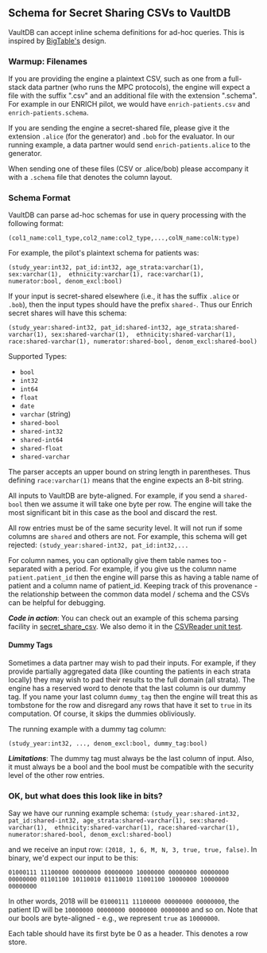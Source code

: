 ## Schema for Secret Sharing CSVs to VaultDB
VaultDB can accept inline schema definitions for ad-hoc queries.  This is inspired by [BigTable's](https://cloud.google.com/bigquery/docs/external-table-definition#use-inline-schema) design.

### Warmup: Filenames
If you are providing the engine a plaintext CSV, such as one from a full-stack data partner (who runs the MPC protocols), the engine will expect a file with the suffix ".csv" and an additional file with the extension ".schema".  For example in our ENRICH pilot, we would have `enrich-patients.csv` and `enrich-patients.schema`.

If you are sending the engine a secret-shared file, please give it the extension `.alice` (for the generator) and `.bob` for the evaluator.  In our running example, a data partner would send `enrich-patients.alice` to the generator.

When sending one of these files (CSV or .alice/bob) please accompany it with a `.schema` file that denotes the column layout.  

### Schema Format


VaultDB can parse ad-hoc schemas for use in query processing with the following format:
```
(col1_name:col1_type,col2_name:col2_type,...,colN_name:colN:type)
```

For example, the pilot's plaintext schema for patients was:

```
(study_year:int32, pat_id:int32, age_strata:varchar(1), sex:varchar(1),  ethnicity:varchar(1), race:varchar(1), numerator:bool, denom_excl:bool)
```

If your input is secret-shared elsewhere (i.e., it has the suffix `.alice` or `.bob`), then the input types should have the prefix `shared-`.  Thus our Enrich secret shares will have this schema:

```
(study_year:shared-int32, pat_id:shared-int32, age_strata:shared-varchar(1), sex:shared-varchar(1),  ethnicity:shared-varchar(1), race:shared-varchar(1), numerator:shared-bool, denom_excl:shared-bool)
```

Supported Types:
* `bool`
* `int32`
* `int64`
* `float`
* `date`
* `varchar` (string) 
* `shared-bool`
* `shared-int32`
* `shared-int64`
* `shared-float`
* `shared-varchar`

The parser accepts an upper bound on string length in parentheses.  Thus defining `race:varchar(1)` means that the engine expects an 8-bit string.

All inputs to VaultDB are byte-aligned.  For example, if you send a `shared-bool` then we assume it will take one byte per row.  The engine will take the most significant bit in this case as the bool and discard the rest.

All row entries must be of the same security level.  It will not run if some columns are `shared` and others are not.  For example, this schema will get rejected:
```(study_year:shared-int32, pat_id:int32,...```

For column names, you can optionally give them table names too - separated with a period.  For example, if you give us the column name `patient.patient_id` then the engine will parse this as having a table name of patient and a column name of patient_id.  Keeping track of this provenance - the relationship between the common data model / schema and the CSVs can be helpful for debugging.

***Code in action***: You can check out an example of this schema parsing facility in [secret_share_csv](https://github.com/vaultdb/vaultdb-core/blob/emp-operators/src/main/cpp/pilot/src/secret_share_csv.cpp).  We also demo it in the [CSVReader unit test](https://github.com/vaultdb/vaultdb-core/blob/emp-operators/src/main/cpp/test/csv_reader_test.cpp).

  #### Dummy Tags

Sometimes a data partner may wish to pad their inputs.  For example, if they provide partially aggregated data (like counting the patients in each strata locally) they may wish to pad their results to the full domain (all strata).  The engine has a reserved word to denote that the last column is our dummy tag. If you name your last column `dummy_tag` then the engine will treat this as tombstone for the row and disregard any rows that have it set to `true` in its computation.  Of course, it skips the dummies obliviously.


The running example with a dummy tag column:
  ```
  (study_year:int32, ..., denom_excl:bool, dummy_tag:bool)
```

  ***Limitations***: The dummy tag must always be the last column of input.  Also, it must always be a bool and the bool must be compatible with the security level of the other row entries.


### OK, but what does this look like in bits?

Say we have our running example schema:
```(study_year:shared-int32, pat_id:shared-int32, age_strata:shared-varchar(1), sex:shared-varchar(1),  ethnicity:shared-varchar(1), race:shared-varchar(1), numerator:shared-bool, denom_excl:shared-bool)```

and we receive an input row: `(2018, 1, 6, M, N, 3, true, true, false)`. In binary, we'd expect our input to be this:
```
01000111 11100000 00000000 00000000 10000000 00000000 00000000 00000000 01101100 10110010 01110010 11001100 10000000 10000000 00000000
```
In other words, 2018 will be `01000111 11100000 00000000 00000000`, the patient ID will be `10000000 00000000 00000000 00000000` and so on.  Note that our bools are byte-aligned - e.g., we represent `true` as `10000000`.  

Each table should have its first byte be 0 as a header. This denotes a row store.
  
  

